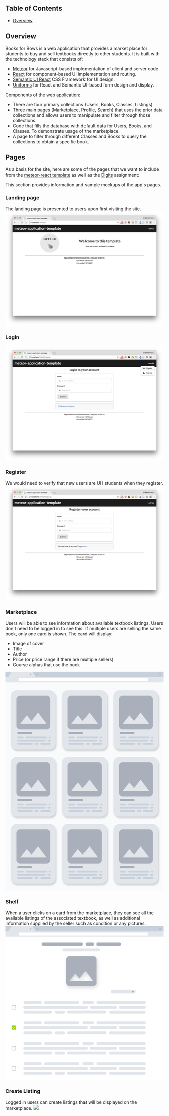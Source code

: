 ## Table of Contents

* [Overview](#overview)

## Overview
Books for Bows is a web application that provides a market place for students to buy and sell textbooks directly to other students. It is built with the technology stack that consists of:

* [Meteor](https://www.meteor.com/) for Javascript-based implementation of client and server code.
* [React](https://reactjs.org/) for component-based UI implementation and routing.
* [Semantic UI React](https://react.semantic-ui.com/) CSS Framework for UI design.
* [Uniforms](https://uniforms.tools/) for React and Semantic UI-based form design and display.

Components of the web application:

* There are four primary collections (Users, Books, Classes, Listings)
* Three main pages (Marketplace, Profile, Search) that uses the prior data collections and allows users to manipulate and filter through those collections.
* Code that fills the database with default data for Users, Books, and Classes. To demonstrate usage of the marketplace.
* A page to filter through different Classes and Books to query the collections to obtain a specific book.

## Pages
As a basis for the site, here are some of the pages that we want to include from the <a href="https://ics-software-engineering.github.io/meteor-application-template-react/">meteor-react template</a> as well as the <a href="https://ics-software-engineering.github.io/digits/">Digits</a> assignment:

This section provides information and sample mockups of the app's pages.

### Landing page
The landing page is presented to users upon first visiting the site.
<img src="assets/images/landing-page.png">

### Login 
<img src="assets/images/signin-page.png">

### Register 
We would need to verify that new users are UH students when they register. 
<img src="assets/images/register-page.png">

### Marketplace
Users will be able to see information about available textbook listings. Users don't need to be logged in to see this. If multiple users are selling the same book, only one card is shown. The card will display:
- Image of cover
- Title
- Author
- Price (or price range if there are multiple sellers)
- Course alphas that use the book
<img src="assets/images/mockups/marketplace-mockup.png">

### Shelf
When a user clicks on a card from the marketplace, they can see all the available listings of the associated textbook, as well as additional information supplied by the seller such as condition or any pictures.
<img src="assets/images/mockups/shelf-mockup.png">

### Create Listing
Logged in users can create listings that will be displayed on the marketplace.
<image src="assets/images/mockups/createlisting-mockup.png">